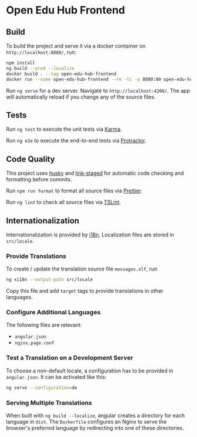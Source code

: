 # Open Edu Hub Frontend

## Build

To build the project and serve it via a docker container on `http://localhost:8080/`, run:

```bash
npm install
ng build --prod --localize
docker build . --tag open-edu-hub-frontend
docker run --name open-edu-hub-frontend --rm -ti -p 8080:80 open-edu-hub-frontend
```

Run `ng serve` for a dev server. Navigate to `http://localhost:4200/`. The app will automatically
reload if you change any of the source files.

## Tests

Run `ng test` to execute the unit tests via [Karma](https://karma-runner.github.io).

Run `ng e2e` to execute the end-to-end tests via [Protractor](http://www.protractortest.org/).

## Code Quality

This project uses [husky](https://github.com/typicode/husky) and
[link-staged](https://github.com/okonet/lint-staged) for automatic code checking and formatting
before commits.

Run `npm run format` to format all source files via [Prettier](https://prettier.io/).

Run `ng lint` to check all source files via [TSLint](https://palantir.github.io/tslint/).

## Internationalization

Internationalization is provided by [i18n](https://angular.io/guide/i18n). Localization files are
stored in `src/locale`.

### Provide Translations

To create / update the translation source file `messages.xlf`, run

```bash
ng xi18n --output-path src/locale
```

Copy this file and add `target` tags to provide translations in other languages.

### Configure Additional Languages

The following files are relevant:

-   `angular.json`
-   `nginx.page.conf`

### Test a Translation on a Development Server

To choose a non-default locale, a configuration has to be provided in `angular.json`. It can be
activated like this:

```bash
ng serve --configuration=de
```

### Serving Multiple Translations

When built with `ng build --localize`, angular creates a directory for each language in `dist`. The
`Dockerfile` configures an Nginx to serve the browser's preferred language by redirecting into one
of these directories.
